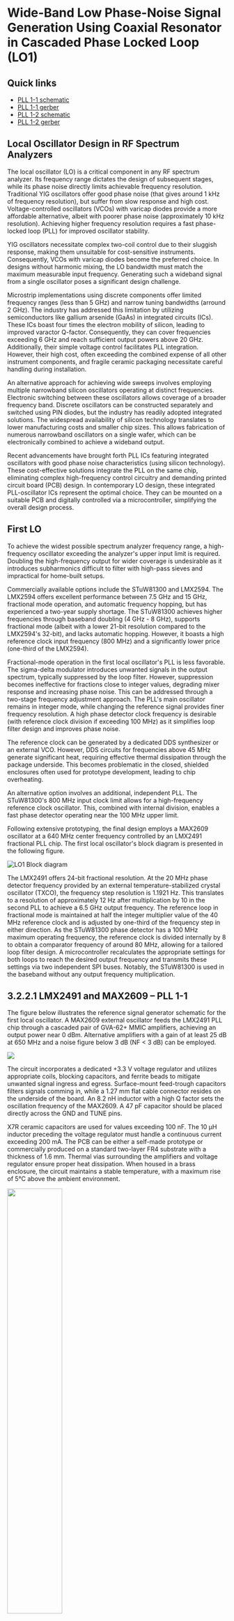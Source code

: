 # Wide-Band Low Phase-Noise Signal Generation Using Coaxial Resonator in Cascaded Phase Locked Loop (LO1)

## Quick links
* [PLL 1-1 schematic](LO_1-1_schematic.png)
* [PLL 1-1 gerber](gerber/LO_1-1/pll_vco_1_1.zip)
* [PLL 1-2 schematic](LO_1-2_schematic.png)
* [PLL 1-2 gerber](gerber/LO_1-2/PLL_VCO_1_2_1v3.zip)

## Local Oscillator Design in RF Spectrum Analyzers

The local oscillator (LO) is a critical component in any RF spectrum analyzer. Its frequency range dictates the design of subsequent stages, while its phase noise directly limits achievable frequency resolution. Traditional YIG oscillators offer good phase noise (that gives around 1 kHz of frequency resolution), but suffer from slow response and high cost. Voltage-controlled oscillators (VCOs) with varicap diodes provide a more affordable alternative, albeit with poorer phase noise (approximately 10 kHz resolution). Achieving higher frequency resolution requires a fast phase-locked loop (PLL) for improved oscillator stability.

YIG oscillators necessitate complex two-coil control due to their sluggish response, making them unsuitable for cost-sensitive instruments. Consequently, VCOs with varicap diodes become the preferred choice. In designs without harmonic mixing, the LO bandwidth must match the maximum measurable input frequency. Generating such a wideband signal from a single oscillator poses a significant design challenge.

Microstrip implementations using discrete components offer limited frequency ranges (less than 5 GHz) and narrow tuning bandwidths (arround 2 GHz). The industry has addressed this limitation by utilizing semiconductors like gallium arsenide (GaAs) in integrated circuits (ICs). These ICs boast four times the electron mobility of silicon, leading to improved varactor Q-factor. Consequently, they can cover frequencies exceeding 6 GHz and reach sufficient output powers above 20 GHz. Additionally, their simple voltage control facilitates PLL integration. However, their high cost, often exceeding the combined expense of all other instrument components, and fragile ceramic packaging necessitate careful handling during installation.

An alternative approach for achieving wide sweeps involves employing multiple narrowband silicon oscillators operating at distinct frequencies. Electronic switching between these oscillators allows coverage of a broader frequency band. Discrete oscillators can be constructed separately and switched using PIN diodes, but the industry has readily adopted integrated solutions. The widespread availability of silicon technology translates to lower manufacturing costs and smaller chip sizes. This allows fabrication of numerous narrowband oscillators on a single wafer, which can be electronically combined to achieve a wideband output.

Recent advancements have brought forth PLL ICs featuring integrated oscillators with good phase noise characteristics (using silicon technology). These cost-effective solutions integrate the PLL on the same chip, eliminating complex high-frequency control circuitry and demanding printed circuit board (PCB) design. In contemporary LO design, these integrated PLL-oscillator ICs represent the optimal choice. They can be mounted on a suitable PCB and digitally controlled via a microcontroller, simplifying the overall design process.

## First LO

To achieve the widest possible spectrum analyzer frequency range, a high-frequency oscillator exceeding the analyzer's upper input limit is required. Doubling the high-frequency output for wider coverage is undesirable as it introduces subharmonics difficult to filter with high-pass sieves and impractical for home-built setups.

Commercially available options include the STuW81300 and LMX2594. The LMX2594 offers excellent performance between 7.5 GHz and 15 GHz, fractional mode operation, and automatic frequency hopping, but has experienced a two-year supply shortage. The STuW81300 achieves higher frequencies through baseband doubling (4 GHz - 8 GHz), supports fractional mode (albeit with a lower 21-bit resolution compared to the LMX2594's 32-bit), and lacks automatic hopping. However, it boasts a high reference clock input frequency (800 MHz) and a significantly lower price (one-third of the LMX2594).

Fractional-mode operation in the first local oscillator's PLL is less favorable. The sigma-delta modulator introduces unwanted signals in the output spectrum, typically suppressed by the loop filter. However, suppression becomes ineffective for fractions close to integer values, degrading mixer response and increasing phase noise. This can be addressed through a two-stage frequency adjustment approach. The PLL's main oscillator remains in integer mode, while changing the reference signal provides finer frequency resolution. A high phase detector clock frequency is desirable (with reference clock division if exceeding 100 MHz) as it simplifies loop filter design and improves phase noise.

The reference clock can be generated by a dedicated DDS synthesizer or an external VCO. However, DDS circuits for frequencies above 45 MHz generate significant heat, requiring effective thermal dissipation through the package underside. This becomes problematic in the closed, shielded enclosures often used for prototype development, leading to chip overheating.

An alternative option involves an additional, independent PLL. The STuW81300's 800 MHz input clock limit allows for a high-frequency reference clock oscillator. This, combined with internal division, enables a fast phase detector operating near the 100 MHz upper limit.

Following extensive prototyping, the final design employs a MAX2609 oscillator at a 640 MHz center frequency controlled by an LMX2491 fractional PLL chip. The first local oscillator's block diagram is presented in the following figure.

![LO1 Block diagram](LO_1_block_diagram.svg?raw=true "LO1 Block diagram")

The LMX2491 offers 24-bit fractional resolution. At the 20 MHz phase detector frequency provided by an external temperature-stabilized crystal oscillator (TXCO), the frequency step resolution is 1.1921 Hz. This translates to a resolution of approximately 12 Hz after multiplication by 10 in the second PLL to achieve a 6.5 GHz output frequency. The reference loop in fractional mode is maintained at half the integer multiplier value of the 40 MHz reference clock and is adjusted by one-third of the frequency step in either direction. As the STuW81300 phase detector has a 100 MHz maximum operating frequency, the reference clock is divided internally by 8 to obtain a comparator frequency of around 80 MHz, allowing for a tailored loop filter design. A microcontroller recalculates the appropriate settings for both loops to reach the desired output frequency and transmits these settings via two independent SPI buses. Notably, the STuW81300 is used in the baseband without any output frequency multiplication.

## 3.2.2.1	LMX2491 and MAX2609 – PLL 1-1

The figure below illustrates the reference signal generator schematic for the first local oscillator. A MAX2609 external oscillator feeds the LMX2491 PLL chip through a cascaded pair of GVA-62+ MMIC amplifiers, achieving an output power near 0 dBm. Alternative amplifiers with a gain of at least 25 dB at 650 MHz and a noise figure below 3 dB (NF < 3 dB) can be employed.

<img src="LO_1-1_schematic.png"/>

The circuit incorporates a dedicated +3.3 V voltage regulator and utilizes appropriate coils, blocking capacitors, and ferrite beads to mitigate unwanted signal ingress and egress. Surface-mount feed-trough capacitors filters signals comming in, while a 1.27 mm flat cable connector resides on the underside of the board. An 8.2 nH inductor with a high Q factor sets the oscillation frequency of the MAX2609. A 47 pF capacitor should be placed directly across the GND and TUNE pins.

X7R ceramic capacitors are used for values exceeding 100 nF. The 10 µH inductor preceding the voltage regulator must handle a continuous current exceeding 200 mA. The PCB can be either a self-made prototype or commercially produced on a standard two-layer FR4 substrate with a thickness of 1.6 mm. Thermal vias surrounding the amplifiers and voltage regulator ensure proper heat dissipation. When housed in a brass enclosure, the circuit maintains a stable temperature, with a maximum rise of 5°C above the ambient environment.

<img src="photo/PLL1_1_top.png" width="50%"/>
<img src="photo/PLL1_1_bottom.png" width="50%"/>

##	STuW81300 – PLL 1-2

The STuW81300, a relatively obscure integrated circuit (IC) from STMicroelectronics, offers a unique combination of functionalities. It houses a 21-bit sigma-delta modulator, a phase-locked loop (PLL) with a charge pump, and four voltage-controlled oscillators (VCOs) with 32 tuning bands each. This configuration enables frequency synthesis across a wide range, from 3.85 GHz to 8 GHz. An integrated amplifier stage boasts an output power of up to +4 dBm. The inclusion of five low-noise linear voltage regulators (LDOs) minimizes the requirement for external components, simplifying power management and potentially improving noise performance. However, this comes at the cost of increased heat generation compared to competing devices. Effective thermal dissipation is crucial to maintain optimal output power.

The intended operational mode for the chip is integer-N PLL with a phase detector frequency of approximately 80 MHz. Based on these specifications, the loop filter design incorporates appropriate blocking capacitors for the LDOs, as recommended by the manufacturer. The remaining external components primarily facilitate communication through the Serial Peripheral Interface (SPI) bus and ensure proper input voltage regulation. A detailed circuit diagram is provided in the subsequent figure.

<img src="LO_1-2_schematic.png"/>

The primary challenge lies in achieving efficient heat dissipation from the IC onto the printed circuit board (PCB). Two approaches are considered. The first involves utilizing a double-layer FR4 PCB with a thickness of 0.8 mm. This method incorporates a larger (2.5 mm) via in the ground plane beneath the chip, along with soldered copper strips on the bottom layer. These modifications aim to minimize thermal resistance by maximizing contact area with the ground plane and facilitating heat transfer. A superior solution is achieved by employing a 4-layer FR4 PCB with a thickness of 1.6 mm, commonly used in industrial settings. This configuration utilizes the inner layers as extensive copper planes for enhanced heat dissipation towards the enclosure. Notably, all exposed thermal vias on the chip's bottom side are completely tin-plated prior to soldering, as depicted in figure below.

<img src="photo/PLL2_filling_vias.png" width="30%"/>
<img src="photo/PLL2_filling_vias2.png" width="27%"/>

Under continuous operation at room temperature, this approach, employing a sealed brass case, results in a case temperature of approximately 45 °C and a chip surface temperature of around 70 °C. Importantly, this method avoids any output power reduction or noise degradation. Conversely, utilizing a double-layer PCB leads to a chip surface temperature exceeding 90 °C, accompanied by a decrease in output power and a slight increase in phase noise over extended operation.

<img src="photo/PLL2_top.png" width="50%"/>

## Producing broadband frequency sweep

While a well-designed high-frequency circuit for the first local oscillator (LO) is crucial, its full potential is unrealized without appropriate microcontroller software. The LMX2491 PLL (reference branch) chip enables automatic fractional-N frequency sweeping. It functions as a simple state machine, incrementing the fractional value by a predefined step size based on the phase detector clock or an external signal. We leverage this for narrow frequency sweeps. After configuring the chip registers, we provide an external clock that determines the output frequency change rate for the chosen fractional value, defining the step size. This translates to a step-wise change in the output frequency of the STuW81300 chip, multiplied by its divider N value.

However, limitations arise for sweeps exceeding 80 MHz. Here, switching between multiple STuW81300 oscillators becomes necessary. These oscillators, numbering up to 128, cover wide frequency ranges (typically ∆f ≈ 300 MHz). In the best case (higher frequencies, around 8 GHz), this range can reach ∆f ≈ 460 MHz, while the worst case (lower frequencies, around 4 GHz) sees a ∆f ≈ 220 MHz range. This ensures that even with a full fractional step in the reference clock, we remain within at least one oscillator's range. In reality, significant overlap between these ranges further enhances reliability.

The STuW81300 chip internally handles oscillator selection and fractional loop divider N setting, requiring approximately 13 cycles of the ~1 MHz calibration clock (exact frequency depends on the reference signal). Therefore, unless bypassing the calibration procedure (which momentarily disrupts the output frequency), oscillator selection is automatic. In such cases, calibration is performed once, and the chosen settings are stored in the microcontroller's memory for later recall when updating the N counter value in the PLL chip. Extensive testing revealed that this approach is unnecessary and can even impede wide frequency sweeps due to the constant need to adjust N bank-oscilattors settings.

An additional challenge arises from the N divider's limitation: a maximum input frequency of 6 GHz (practically 7.2 GHz). For higher frequencies, an additional /2 divider becomes necessary, effectively doubling the chosen N value. At lower output frequencies, changing the phase detector frequency by ~80 MHz (PLL 1-1) doesn't cover the entire 160 MHz range. Here, the additional /2 divider needs to be dynamically enabled.

The microcontroller software's key function then becomes real-time recalculation of the N divider value for PLL 1-2 and the fractional value F for PLL 1-1. The fractional value F is updated in pre-defined steps based on the desired number of points and frequency sweep size. Communication with the LMX2491 chip via SPI occurs only during integer N value changes, with the fraction automatically updated within the chip. For frequencies below 6 GHz, fractional values cover at least 80 MHz, and at least 160 MHz above 6 GHz. The calculation for the LO output frequency and selection of N and F values are performed using the equations provided below.

**Frequency below 6 GHz**
$$f_{out} [MHz]=80 N+\frac{20}{8}N\frac{F}{2^{24}}$$

**Frequency above 6 GHz**
$$f_{out} [MHz]=160 N+5N\frac{F}{2^{24}}$$

The equations demonstrate that the frequency step size is directly proportional to the divider setting (N) and exhibits minimal values at lower frequencies. Switching limits ensure the fractional component (F) of the output frequency (F_OUT) remains within ∆f (2.5 MHz) of the PLL 1-1 integer value. This effectively suppresses unwanted products generated by the sigma-delta modulator through loop filtering.

During configuration, including adjustments to F within the LMX2491, the microcontroller awaits successful phase lock confirmation signals from both loops before initiating power sampling through the selected bandpass filter. Sweep speed is bandwidth-dependent; narrow bandwidths are filter-limited, while the widest range (RBW 3 MHz) experiences limitations due to the combined loop settling times. In the prototype, the maximum sweep time for the full 4 GHz range with the widest (3 MHz) inter-frequency sieve is approximately 137 ms, primarily due to user interface data processing constraints.

Selecting a new N counter value and awaiting the phase lock signal takes roughly 41 μs. Setting the fractional value (F) is even faster, as most adjustments fall within the PLL 1-1 loop filter bandwidth. Resuming frequency sweeping after modifying N (resulting in a PLL 1-1 oscillator frequency shift of ~17 MHz) incurs an additional 8.5 μs turn-on delay before setting the PLL 1-2 integer values. During this power-on wait, the microcontroller software calculates new settings and writes them to the PLL shadow registers. Theoretically, a single frequency sweep could be completed in less than 25 ms; however, practical implementation necessitates doubling this time to mitigate digital communication interference.